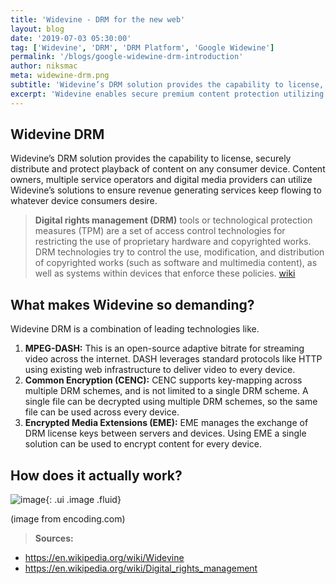 ```yaml
---
title: 'Widevine - DRM for the new web'
layout: blog
date: '2019-07-03 05:30:00'
tag: ['Widevine', 'DRM', 'DRM Platform', 'Google Widewine']
permalink: '/blogs/google-widewine-drm-introduction'
author: niksmac
meta: widewine-drm.png
subtitle: 'Widevine’s DRM solution provides the capability to license, securely distribute and protect playback of content on any consumer device.'
excerpt: 'Widevine enables secure premium content protection utilizing free-to-use, standards-based solutions for OTT and CAS services.'
---
```


## Widevine DRM

Widevine’s DRM solution provides the capability to license, securely distribute and protect playback of content on any consumer device. Content owners, multiple service operators and digital media providers can utilize Widevine’s solutions to ensure revenue generating services keep flowing to whatever device consumers desire.

> **Digital rights management (DRM)** tools or technological protection measures (TPM) are a set of access control technologies for restricting the use of proprietary hardware and copyrighted works. DRM technologies try to control the use, modification, and distribution of copyrighted works (such as software and multimedia content), as well as systems within devices that enforce these policies. [wiki](https://en.wikipedia.org/wiki/Digital_rights_management)

## What makes Widevine so demanding?

Widevine DRM is a combination of leading technologies like.

1. **MPEG-DASH:** This is an open-source adaptive bitrate for streaming video across the internet. DASH leverages standard protocols like HTTP using existing web infrastructure to deliver video to every device.
2. **Common Encryption (CENC):** CENC supports key-mapping across multiple DRM schemes, and is not limited to a single DRM scheme. A single file can be decrypted using multiple DRM schemes, so the same file can be used across every device.
3. **Encrypted Media Extensions (EME):** EME manages the exchange of DRM license keys between servers and devices. Using EME a single solution can be used to encrypt content for every device.

## How does it actually work?

![image](https://1yy04i3k9fyt3vqjsf2mv610yvm-wpengine.netdna-ssl.com/wp-content/uploads/2015/07/website-illos-23.png){: .ui .image .fluid}

(image from encoding.com)

> **Sources:**

-   https://en.wikipedia.org/wiki/Widevine
-   https://en.wikipedia.org/wiki/Digital_rights_management
